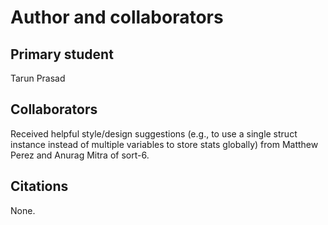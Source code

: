 Author and collaborators
========================

Primary student
---------------
Tarun Prasad


Collaborators
-------------
Received helpful style/design suggestions (e.g., to use a single struct instance instead of multiple variables to store stats globally) from Matthew Perez and Anurag Mitra of sort-6.


Citations
---------
None.
